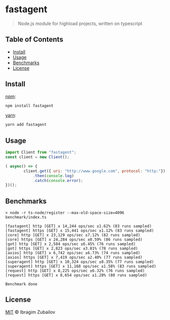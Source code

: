 # fastagent
> Node.js module for highload projects, written on typescript


## Table of Contents

* [Install](#install)
* [Usage](#usage)
* [Benchmarks](#benchmarks)
* [License](#license)

## Install

[npm][]:

```sh
npm install fastagent
```

[yarn][]:

```sh
yarn add fastagent
```

## Usage
```js
import Client from "fastagent";
const client = new Client();

( async() => {
        client.get({ uri: "http://www.google.com", protocol: "http:"})
            .then(console.log)
            .catch(console.error);
})();

```

## Benchmarks
```text
> node -r ts-node/register --max-old-space-size=4096 benchmark/index.ts

[fastagent] http [GET] x 14,244 ops/sec ±1.62% (83 runs sampled)
[fastagent] https [GET] x 15,441 ops/sec ±1.12% (83 runs sampled)
[core] http [GET] x 23,129 ops/sec ±7.12% (82 runs sampled)
[core] https [GET] x 24,284 ops/sec ±0.59% (86 runs sampled)
[got] http [GET] x 2,584 ops/sec ±6.45% (76 runs sampled)
[got] https [GET] x 2,823 ops/sec ±3.81% (78 runs sampled)
[axios] http [GET] x 6,742 ops/sec ±6.73% (74 runs sampled)
[axios] https [GET] x 7,419 ops/sec ±2.40% (77 runs sampled)
[superagent] http [GET] x 10,324 ops/sec ±8.35% (77 runs sampled)
[superagent] https [GET] x 11,168 ops/sec ±1.58% (83 runs sampled)
[request] http [GET] x 8,225 ops/sec ±6.32% (76 runs sampled)
[request] https [GET] x 8,654 ops/sec ±1.28% (80 runs sampled)

Benchmark done
```
## License

[MIT](LICENSE) © Ibragim Zubailov
# 
[npm]: https://www.npmjs.com/
[yarn]: https://yarnpkg.com/
